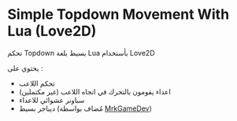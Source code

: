 # Simple Topdown Movement With Lua (Love2D)

تحكم Topdown بسيط بلغة Lua بأستخدام Love2D

يحتوي على :
- تحكم اللاعب
- اعداء يقومون بالتحرك في اتجاه اللاعب (غير مكتملين)
- سباونر عشوائي للاعداء
- ديباجر بسيط (مُضاف بواسطة [MrkGameDev](https://github.com/MrkGameDev))
